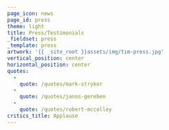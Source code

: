 ```yaml
---
page_icon: news
page_id: press
theme: light
title: Press/Testimonials
_fieldset: press
_template: press
artwork: '{{ _site_root }}assets/img/tim-press.jpg'
vertical_position: center
horizontal_position: center
quotes:
  - 
    quote: /quotes/mark-stryker
  - 
    quote: /quotes/janos-gereben
  - 
    quote: /quotes/robert-mccolley
critics_title: Applause
---
```







